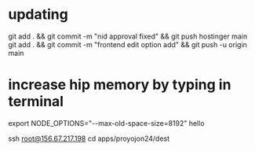 # updating

git add . && git commit -m "nid approval fixed" && git push hostinger main
git add . && git commit -m "frontend edit option add" && git push -u origin main

# increase hip memory by typing in terminal
export NODE_OPTIONS="--max-old-space-size=8192"
hello

ssh root@156.67.217.198
cd apps/proyojon24/dest